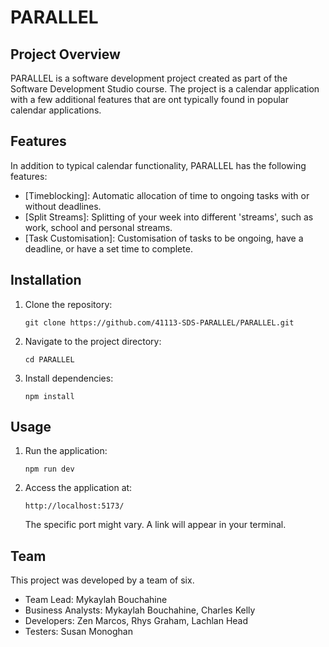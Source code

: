 # PARALLEL

## Project Overview

PARALLEL is a software development project created as part of the Software Development Studio course. The project is a calendar application with a few additional features that are ont typically found in popular calendar applications.

## Features

In addition to typical calendar functionality, PARALLEL has the following features:

- [Timeblocking]: Automatic allocation of time to ongoing tasks with or without deadlines.
- [Split Streams]: Splitting of your week into different 'streams', such as work, school and personal streams.
- [Task Customisation]: Customisation of tasks to be ongoing, have a deadline, or have a set time to complete.

## Installation

1. Clone the repository:
   ```
   git clone https://github.com/41113-SDS-PARALLEL/PARALLEL.git
   ```
2. Navigate to the project directory:
   ```
   cd PARALLEL
   ```
3. Install dependencies:
   ```
   npm install
   ```

## Usage

1. Run the application:
   ```
   npm run dev
   ```
2. Access the application at:
   ```
   http://localhost:5173/
   ```
   The specific port might vary. A link will appear in your terminal.

## Team

This project was developed by a team of six.

- Team Lead: Mykaylah Bouchahine
- Business Analysts: Mykaylah Bouchahine, Charles Kelly
- Developers: Zen Marcos, Rhys Graham, Lachlan Head
- Testers: Susan Monoghan
